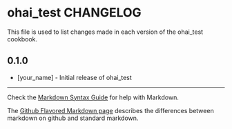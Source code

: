 ohai_test CHANGELOG
===================

This file is used to list changes made in each version of the ohai_test cookbook.

0.1.0
-----
- [your_name] - Initial release of ohai_test

- - -
Check the [Markdown Syntax Guide](http://daringfireball.net/projects/markdown/syntax) for help with Markdown.

The [Github Flavored Markdown page](http://github.github.com/github-flavored-markdown/) describes the differences between markdown on github and standard markdown.
